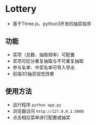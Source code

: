 # Lottery

- 基于Three.js、python3开发的抽奖程序

## 功能

- 奖项（总数、抽取频率）可配置
- 奖项可区分重复抽取与不可重复抽取
- 参与名单、中奖名单可导入导出
- 前端3D抽奖视觉效果

## 使用方法

- 运行程序 ```python app.py```
- 浏览器访问 ```http://127.0.0.1:5000```
- 点击相应菜单进行配置或抽奖
